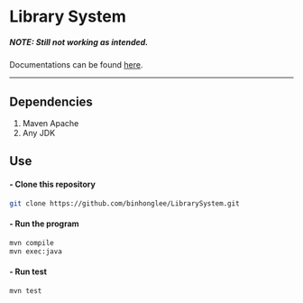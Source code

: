 # Library System

##### NOTE: Still not working as intended.

Documentations can be found [here](https://binhonglee.github.io/LibrarySystem/).

---

## Dependencies

1. Maven Apache
2. Any JDK

## Use

#### - Clone this repository
```sh
git clone https://github.com/binhonglee/LibrarySystem.git
```

#### - Run the program
```sh
mvn compile
mvn exec:java
```

#### - Run test
```sh
mvn test
```
